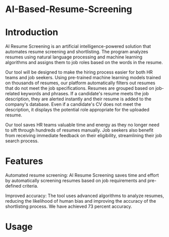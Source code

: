 # AI-Based-Resume-Screening
# Introduction
AI Resume Screening is an artificial intelligence-powered solution that automates resume screening and shortlisting. The program analyzes resumes using natural language processing and machine learning algorithms and assigns them to job roles based on the words in the resume.

Our tool will be designed to make the hiring process easier for both HR teams and job seekers. Using pre-trained machine learning models trained on thousands of resumes, our platform automatically filters out resumes that do not meet the job specifications. Resumes are grouped based on job-related keywords and phrases. If a candidate's resume meets the job description, they are alerted instantly and their resume is added to the company's database. Even if a candidate's CV does not meet the description, it displays the potential role appropriate for the uploaded resume. 

Our tool saves HR teams valuable time and energy as they no longer need to sift through hundreds of resumes manually. Job seekers also benefit from receiving immediate feedback on their eligibility, streamlining their job search process.

# Features
Automated resume screening: AI Resume Screening saves time and effort by automatically screening resumes based on job requirements and pre-defined criteria.

Improved accuracy: The tool uses advanced algorithms to analyze resumes, reducing the likelihood of human bias and improving the accuracy of the shortlisting process. We have achieved 73 percent accuracy. 

# Usage
